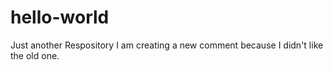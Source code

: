 # hello-world
Just another Respository
I am creating a new comment because I didn't like the old one.
